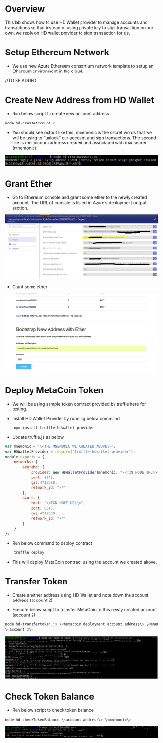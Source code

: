 Overview
========

This lab shows how to use HD Wallet provider to manage accounts and transactions
so that instead of using private key to sign transaction on our own, we reply on
HD wallet provider to sign transaction for us.

Setup Ethereum Network
======================

-   We use new Azure Ethereum consortium network template to setup an Ethereum
    environment in the cloud.

//TO BE ADDED

Create New Address from HD Wallet
=================================

-   Run below script to create new account address
```javascript
node hd-createAccount.s
```
-   You should see output like this. mnemonic is the secret words that we will
    be using to “unlock” our account and sign transactions. The second line is
    the account address created and associated with that secret (mnemonic)

![](media/cfb15c6631c063b4c02724676633208e.png)

Grant Ether
===========

-   Go to Ethereum console and grant some ether to the newly created account.
    The URL of console is listed in Azure’s deployment output section.

![](media/783eb4922c0525543d7f908fd2237486.png)

-   Grant some ether

![](media/81fe7d9837b42c31315b9df8167443ac.png)

Deploy MetaCoin Token
=====================

-   We will be using sample token contract provided by truffle here for testing.

-   Install HD Wallet Provider by running below command
```javascript
    npm install truffle-hdwallet-provider
```
-   Update truffle.js as below
```javascript
var mnemonic = '\<THE MNEMONIC WE CREATED ABOVE\>';
var HDWalletProvider = require("truffle-hdwallet-provider");
module.exports = {
    networks: {
        azurehd: {
            provider: new HDWalletProvider(mnemonic, "\<TXN NODE URL\>"),
            port: 8545,
            gas:4712388,
            network_id: "\*"
        },
        azure: {
            host: "\<TXN NODE URL\>",
            port: 8545,
            gas:4712388,
            network_id: "\*"
        }
    }
};
```
-   Run below command to deploy contract
```javascript
    truffle deploy
```
-   This will deploy MetaCoin contract using the account we created above.

Transfer Token
==============

-   Create another address using HD Wallet and note down the account address
    (account 2)

-   Execute below script to transfer MetaCoin to this newly created account
    (account 2)
```javascript
node hd-transfertoken.js \<metacoin deployment account address\> \<mnemonic\>
\<account 2\>
```
![](media/2091048314ea59a9ae3f66feb7ac2d24.png)

Check Token Balance
===================

-   Run below script to check token balance
```javascript
node hd-checkTokenBalance \<account address\> \<mnemonic\>
```
![](media/de07c7bdb65d6073d26a86094e8b50ea.png)
